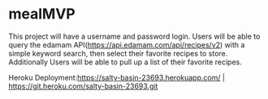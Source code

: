 # mealMVP
This project will have a username and password login. Users will be able to query the edamam API(https://api.edamam.com/api/recipes/v2) with a simple keyword search, 
then select their favorite recipes to store.
Additionally Users will be able to pull up a list of their favorite recipes.


Heroku Deployment:https://salty-basin-23693.herokuapp.com/ | https://git.heroku.com/salty-basin-23693.git